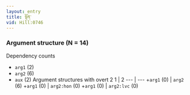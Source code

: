 ```yaml
---
layout: entry
title: སྟོན་
vid: Hill:0746
---
```

### Argument structure (N = 14)
Dependency counts
* `arg1` (2)
* `arg2` (6)
* `aux` (2)
Argument structures with overt 2
1 | 2
--- | ---
+`arg1` (0) | `arg2` (6)
+`arg1` (0) | `arg2:hon` (0)
+`arg1` (0) | `arg2:lvc` (0)
